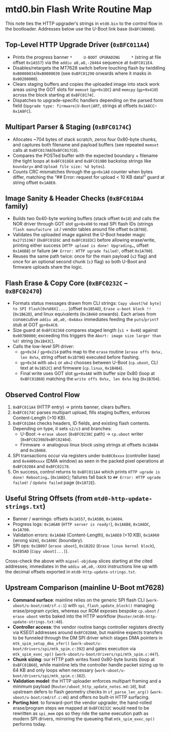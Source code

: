 # mtd0.bin Flash Write Routine Map

This note ties the HTTP upgrader’s strings in `mtd0.bin` to the control flow in the bootloader. Addresses below use the U-Boot link base (`0xBFC00000`).

## Top-Level HTTP Upgrade Driver (`0xBFC011A4`)
- Prints the progress banner `*     U-BOOT UPGRADING     *` (string at file offset `0x1A557`) via the `addiu a0,a0,-28464` sequence at `0xBFC011E4`.
- Disables/retargets the MT7628 switch before touching flash by twiddling `0xB0000034`/`0xB0000030` (see `0xBFC01290` onwards where it masks in `0x00200000`).
- Clears staging buffers and copies the uploaded image into stack work areas using the GOT slots for `memset` (`gp+0x1DC`) and `memcpy` (`gp+0x410`) across the block starting at `0xBFC0174C`.
- Dispatches to upgrade-specific handlers depending on the parsed form field (`Upgrade type: firmware|U-Boot|ART`, strings at offsets `0x1A8CC`–`0x1A8FC`).

## Multipart Parser & Staging (`0xBFC0174C`)
- Allocates ~704 bytes of stack scratch, zeros four 0x80-byte chunks, and captures both filename and payload buffers (see repeated `memset` calls at `0xBFC017A0`/`0xBFC017C0`).
- Compares the POSTed buffer with the expected boundary + filename (the tight loops at `0xBFC018E0` and `0xBFC019B0` backstop strings like `boundary=` and `Upload file size: %d bytes`).
- Counts CRC mismatches through the `gp+0x1A8` counter when bytes differ, matching the “## Error: request for upload < 10 KB data!” guard at string offset `0x1A8E0`.

## Image Sanity & Header Checks (`0xBFC01DA4` family)
- Builds two 0x40-byte working buffers (stack offset `0x18`) and calls the NOR driver through GOT slot `gp+0x490` to read SPI flash IDs (strings `flash manufacture id` / vendor tables around file offset `0x1B708`).
- Validates the uploaded image against the U-Boot header magic `0x27151967` (`0xBFC01E6C` and `0xBFC01EDC`) before allowing erase/write, printing either success (`HTTP upload is done! Upgrading…`, offset `0x1A6B8`) or failure (`## Error: HTTP ugrade failed!`, offset `0x1A700`).
- Reuses the same path twice: once for the main payload (`s2` flag) and once for an optional second chunk (`s3` flag) so both U-Boot and firmware uploads share the logic.

## Flash Erase & Copy Core (`0xBFC0232C` – `0xBFC02470`)
- Formats status messages drawn from CLI strings: `Copy uboot[%d byte] to SPI Flash[0x%08X]....` (offset `0x1B5AD`), `Erase u-boot block !!` (`0x1B62D`), and linux equivalents (`0x1B460` onwards). Each arises from consecutive `addiu a0,a0,-0x6Axx` immediates feeding the `puts`/`printf` stub at GOT `gp+0x4C0`.
- Size guard at `0xBFC02368` compares staged length (`s1 + 0x40`) against `0x007B0000`; exceeding this triggers the `Abort: image size larger than %d!` string (`0x1B43C`).
- Calls the low-level SPI driver:
  - `gp+0x34` / `gp+0x214` paths map to the `erase` routine (`erase offs 0x%x, len 0x%x`, string offset `0x1B790`) executed before flashing.
  - `gp+0x34` with `a0=1` or `a0=2` chooses between U-Boot (`cp.uboot`, CLI text at `0x1B52C`) and firmware (`cp.linux`, `0x1B4B4`).
  - Final write uses GOT slot `gp+0x4A8` with buffer size 0x80 (loop at `0xBFC01B60`) matching the `write offs 0x%x, len 0x%x` log (`0x1B7D4`).

## Observed Control Flow
1. `0xBFC011A4` (HTTP entry) → prints banner, clears buffers.
2. `0xBFC0174C` parses multipart upload, fills staging buffers, enforces Content-Length (>10 KB).
3. `0xBFC01DA4` checks headers, ID fields, and existing flash contents. Depending on type, it sets `s2/s3` and branches:
   - U-Boot → `erase uboot` (`0xBFC0238C` path) → `cp.uboot` writer (`0xBFC02398`/`0xBFC02404`).
   - Firmware → analogous linux block using strings at offsets `0x1B4B4` and `0x1B460`.
4. SPI transactions occur via registers under `0x80C0xxxx` (controller base) and `0x4400xxxx` (DMA window) as seen in the packed pixel operations at `0xBFC02084` and `0xBFC02178`.
5. On success, control returns to `0xBFC011A4` which prints `HTTP ugrade is done! Rebooting…` (`0x1A6DC`); failures fall back to `## Error: HTTP ugrade failed!` / `Update failed` page (`0x1872E`).

## Useful String Offsets (from `mtd0-http-update-strings.txt`)
- Banner / warnings: offsets `0x1A557`, `0x1A5B0`, `0x1A604`.
- Progress logs: `0x1A6A0` (`HTTP server is ready!`), `0x1A6B8`, `0x1A6DC`, `0x1A700`.
- Validation errors: `0x1A8A8` (Content-Length), `0x1A8E0` (<10 KB), `0x1A960` (wrong size), `0x1A98C` (boundary).
- SPI ops: `0x1B097` (`erase uboot`), `0x1B2D2` (`Erase linux kernel block`), `0x1B5AD` (`Copy uboot[...]`).

Cross-check the above with `mipsel-objdump` slices starting at the cited addresses; immediates in the `addiu a0,a0,-XXXX` instructions line up with the decimal offsets exported in `mtd0-http-update-strings.txt`.

## Upstream Comparison (mainline U-Boot mt7628)
- **Command surface**: mainline relies on the generic SPI flash CLI (`work-uboot/u-boot/cmd/sf.c:1`) with `spi_flash_update_block()` managing erase/program cycles, whereas our ROM exposes bespoke `cp.uboot` / `erase uboot` verbs baked into the HTTP workflow (`Router/mtd0-http-update-strings.txt:48`).
- **Controller access**: the vendor routine bangs controller registers directly via KSEG1 addresses around `0xBFC020A0`, but mainline expects transfers to be funneled through the DM SPI driver which stages DMA pointers in `mtk_spim_setup_dma_xfer()` (`work-uboot/u-boot/drivers/spi/mtk_spim.c:392`) and gates execution via `mtk_spim_exec_op()` (`work-uboot/u-boot/drivers/spi/mtk_spim.c:447`).
- **Chunk sizing**: our HTTP path writes fixed 0x80-byte bursts (loop at `0xBFC01B60`), while mainline lets the controller handle packet sizing up to 64 KB and only loops when necessary (`work-uboot/u-boot/drivers/spi/mtk_spim.c:382`).
- **Validation model**: the HTTP uploader enforces multipart framing and a minimum payload (`Router/uboot_http_update_notes.md:10`), but upstream defers to flash geometry checks in `sf_parse_len_arg()` (`work-uboot/u-boot/cmd/sf.c:46`) and offers no built-in HTTP surfacing.
- **Porting hint**: to forward-port the vendor upgrader, the hand-rolled erase/program steps we mapped at `0xBFC0232C` would need to be rewritten as `spi_mem` ops so they ride the same execution path as modern SPI drivers, mirroring the queueing that `mtk_spim_exec_op()` performs today.
